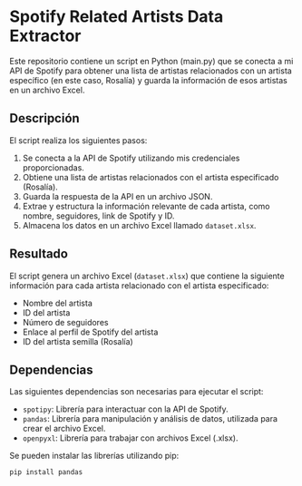 # Spotify Related Artists Data Extractor

Este repositorio contiene un script en Python (main.py) que se conecta a mi API de Spotify para obtener una lista de artistas relacionados con un artista específico (en este caso, Rosalía) y guarda la información de esos artistas en un archivo Excel.

## Descripción

El script realiza los siguientes pasos:
1. Se conecta a la API de Spotify utilizando mis credenciales proporcionadas.
2. Obtiene una lista de artistas relacionados con el artista especificado (Rosalía).
3. Guarda la respuesta de la API en un archivo JSON.
4. Extrae y estructura la información relevante de cada artista, como nombre, seguidores, link de Spotify y ID.
5. Almacena los datos en un archivo Excel llamado `dataset.xlsx`.

## Resultado

El script genera un archivo Excel (`dataset.xlsx`) que contiene la siguiente información para cada artista relacionado con el artista especificado:
- Nombre del artista
- ID del artista
- Número de seguidores
- Enlace al perfil de Spotify del artista
- ID del artista semilla (Rosalía)

## Dependencias

Las siguientes dependencias son necesarias para ejecutar el script:
- `spotipy`: Librería para interactuar con la API de Spotify.
- `pandas`: Librería para manipulación y análisis de datos, utilizada para crear el archivo Excel.
- `openpyxl`: Librería para trabajar con archivos Excel (.xlsx).

Se pueden instalar las librerías utilizando pip:

```sh
pip install pandas
